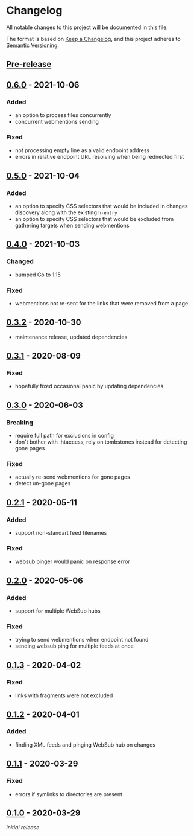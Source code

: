 # Changelog
All notable changes to this project will be documented in this file.

The format is based on [Keep a Changelog](https://keepachangelog.com/en/1.0.0/),
and this project adheres to [Semantic Versioning](https://semver.org/spec/v2.0.0.html).

## [Pre-release]

## [0.6.0] - 2021-10-06
### Added
- an option to process files concurrently
- concurrent webmentions sending

### Fixed
- not processing empty line as a valid endpoint address
- errors in relative endpoint URL resolving when being redirected first

## [0.5.0] - 2021-10-04
### Added
- an option to specify CSS selectors that would be included in changes discovery along with the existing `h-entry`
- an option to specify CSS selectors that would be excluded from gathering targets when sending webmentions

## [0.4.0] - 2021-10-03
### Changed
- bumped Go to 1.15

### Fixed
- webmentions not re-sent for the links that were removed from a page

## [0.3.2] - 2020-10-30
- maintenance release, updated dependencies

## [0.3.1] - 2020-08-09
### Fixed
- hopefully fixed occasional panic by updating dependencies

## [0.3.0] - 2020-06-03
### Breaking
- require full path for exclusions in config
- don't bother with .htaccess, rely on tombstones instead for detecting gone pages

### Fixed
- actually re-send webmentions for gone pages
- detect un-gone pages

## [0.2.1] - 2020-05-11
### Added
- support non-standart feed filenames

### Fixed
- websub pinger would panic on response error

## [0.2.0] - 2020-05-06
### Added
- support for multiple WebSub hubs

### Fixed
- trying to send webmentions when endpoint not found
- sending websub ping for multiple feeds at once

## [0.1.3] - 2020-04-02
### Fixed
- links with fragments were not excluded

## [0.1.2] - 2020-04-01
### Added
- finding XML feeds and pinging WebSub hub on changes

## [0.1.1] - 2020-03-29
### Fixed
- errors if symlinks to directories are present

## [0.1.0] - 2020-03-29
*initial release*

[Pre-release]: https://github.com/nekr0z/static-webmentions/releases/tag/latest
[0.6.0]: https://github.com/nekr0z/static-webmentions/releases/tag/v0.6.0
[0.5.0]: https://github.com/nekr0z/static-webmentions/releases/tag/v0.5.0
[0.4.0]: https://github.com/nekr0z/static-webmentions/releases/tag/v0.4.0
[0.3.2]: https://github.com/nekr0z/static-webmentions/releases/tag/v0.3.2
[0.3.1]: https://github.com/nekr0z/static-webmentions/releases/tag/v0.3.1
[0.3.0]: https://github.com/nekr0z/static-webmentions/releases/tag/v0.3.0
[0.2.1]: https://github.com/nekr0z/static-webmentions/releases/tag/v0.2.1
[0.2.0]: https://github.com/nekr0z/static-webmentions/releases/tag/v0.2.0
[0.1.3]: https://github.com/nekr0z/static-webmentions/releases/tag/v0.1.3
[0.1.2]: https://github.com/nekr0z/static-webmentions/releases/tag/v0.1.2
[0.1.1]: https://github.com/nekr0z/static-webmentions/releases/tag/v0.1.1
[0.1.0]: https://github.com/nekr0z/static-webmentions/releases/tag/v0.1.0
